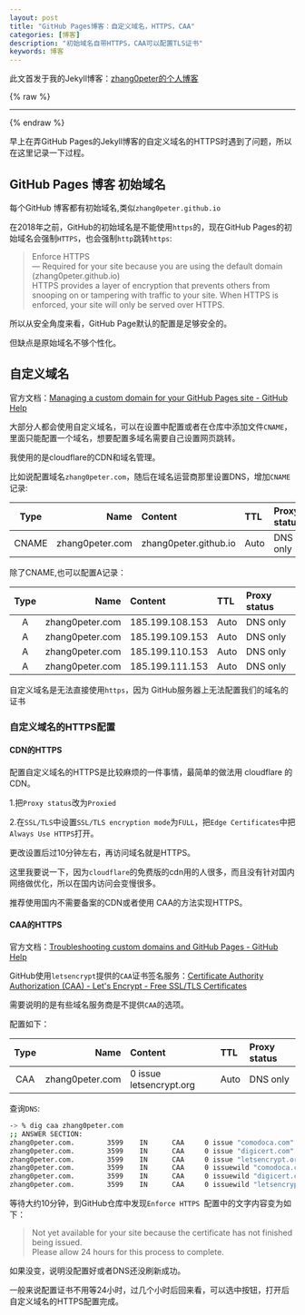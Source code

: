 ```yaml
---
layout: post
title: "GitHub Pages博客：自定义域名，HTTPS，CAA"
categories: [博客]
description: "初始域名自带HTTPS，CAA可以配置TLS证书"
keywords: 博客
---
```


此文首发于我的Jekyll博客：[zhang0peter的个人博客](https://zhang0peter.com)         

{% raw %}
***          
{% endraw %}

早上在弄GitHub Pages的Jekyll博客的自定义域名的HTTPS时遇到了问题，所以在这里记录一下过程。

## GitHub Pages 博客 初始域名

每个GitHub 博客都有初始域名,类似`zhang0peter.github.io`

在2018年之前，GitHub的初始域名是不能使用`https`的，现在GitHub Pages的初始域名会强制`HTTPS`，也会强制`http`跳转`https`:

> Enforce HTTPS         
> — Required for your site because you are using the default domain (zhang0peter.github.io)          
> HTTPS provides a layer of encryption that prevents others from snooping on or tampering with traffic to your site.
When HTTPS is enforced, your site will only be served over HTTPS.                  

所以从安全角度来看，GitHub Page默认的配置是足够安全的。

但缺点是原始域名不够个性化。

## 自定义域名

官方文档：[Managing a custom domain for your GitHub Pages site - GitHub Help](https://help.github.com/en/github/working-with-github-pages/managing-a-custom-domain-for-your-github-pages-site)

大部分人都会使用自定义域名，可以在设置中配置或者在仓库中添加文件`CNAME`，里面只能配置一个域名，想要配置多域名需要自己设置网页跳转。

我使用的是cloudflare的CDN和域名管理。

比如说配置域名`zhang0peter.com`，随后在域名运营商那里设置DNS，增加`CNAME`记录:

| Type  |            Name | Content               | TTL  | Proxy status |
| :---: | --------------: | :-------------------- | :--- | :----------- |
| CNAME | zhang0peter.com | zhang0peter.github.io | Auto | DNS only     |

除了CNAME,也可以配置A记录：

| Type  |            Name | Content         | TTL  | Proxy status |
| :---: | --------------: | :-------------- | :--- | :----------- |
|   A   | zhang0peter.com | 185.199.108.153 | Auto | DNS only     |
|   A   | zhang0peter.com | 185.199.109.153 | Auto | DNS only     |
|   A   | zhang0peter.com | 185.199.110.153 | Auto | DNS only     |
|   A   | zhang0peter.com | 185.199.111.153 | Auto | DNS only     |


自定义域名是无法直接使用`https`，因为 GitHub服务器上无法配置我们的域名的证书

### 自定义域名的HTTPS配置

#### CDN的HTTPS
配置自定义域名的HTTPS是比较麻烦的一件事情，最简单的做法用 cloudflare 的 CDN。

1.把`Proxy status`改为`Proxied`          

2.在`SSL/TLS`中设置`SSL/TLS encryption mode`为`FULL`，把`Edge Certificates`中把`Always Use HTTPS`打开。

更改设置后过10分钟左右，再访问域名就是HTTPS。

这里我要说一下，因为`cloudflare`的免费版的cdn用的人很多，而且没有针对国内网络做优化，所以在国内访问会变慢很多。

推荐使用国内不需要备案的CDN或者使用 CAA的方法实现HTTPS。

#### CAA的HTTPS

官方文档：[Troubleshooting custom domains and GitHub Pages - GitHub Help](https://help.github.com/en/github/working-with-github-pages/troubleshooting-custom-domains-and-github-pages#https-errors)

GitHub使用`letsencrypt`提供的`CAA`证书签名服务：[Certificate Authority Authorization (CAA) - Let's Encrypt - Free SSL/TLS Certificates](https://letsencrypt.org/docs/caa/)

需要说明的是有些域名服务商是不提供`CAA`的选项。

配置如下：

| Type  |            Name | Content                 | TTL  | Proxy status |
| :---: | --------------: | :---------------------- | :--- | :----------- |
|  CAA  | zhang0peter.com | 0 issue letsencrypt.org | Auto | DNS only     |

查询`DNS`:

```sh
-> % dig caa zhang0peter.com
;; ANSWER SECTION:
zhang0peter.com.        3599    IN      CAA     0 issue "comodoca.com"
zhang0peter.com.        3599    IN      CAA     0 issue "digicert.com"
zhang0peter.com.        3599    IN      CAA     0 issue "letsencrypt.org"
zhang0peter.com.        3599    IN      CAA     0 issuewild "comodoca.com"
zhang0peter.com.        3599    IN      CAA     0 issuewild "digicert.com"
zhang0peter.com.        3599    IN      CAA     0 issuewild "letsencrypt.org"
```


等待大约10分钟，到GitHub仓库中发现` Enforce HTTPS  `配置中的文字内容变为如下：

> Not yet available for your site because the certificate has not finished being issued.            
> Please allow 24 hours for this process to complete. 

如果没变，说明没配置好或者DNS还没刷新成功。



一般来说配置证书不用等24小时，过几个小时后回来看，可以选中按钮，打开后自定义域名的HTTPS配置完成。






